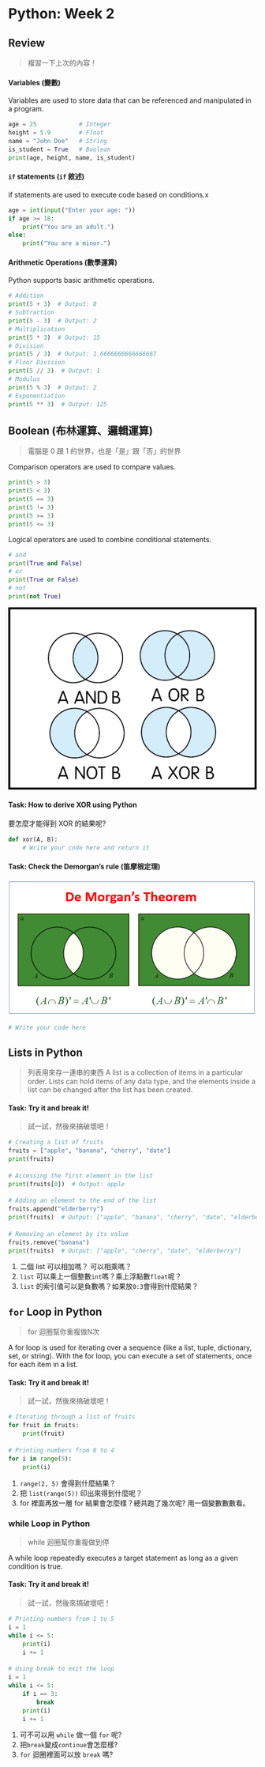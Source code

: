 # Python: Week 2

## Review
> 複習一下上次的內容！

#### Variables (變數)
Variables are used to store data that can be referenced and manipulated in a program.
```python
age = 25            # Integer
height = 5.9        # Float
name = "John Doe"   # String
is_student = True   # Boolean
print(age, height, name, is_student)
```

#### `if` statements (`if` 敘述)
if statements are used to execute code based on conditions.x
```python
age = int(input("Enter your age: "))
if age >= 18:
    print("You are an adult.")
else:
    print("You are a minor.")
```

#### Arithmetic Operations (數學運算)
Python supports basic arithmetic operations.
```python
# Addition
print(5 + 3)  # Output: 8
# Subtraction
print(5 - 3)  # Output: 2
# Multiplication
print(5 * 3)  # Output: 15
# Division
print(5 / 3)  # Output: 1.6666666666666667
# Floor Division
print(5 // 3)  # Output: 1
# Modulus
print(5 % 3)  # Output: 2
# Exponentiation
print(5 ** 3)  # Output: 125
```


## Boolean (布林運算、邏輯運算)
> 電腦是 0 跟 1 的世界，也是「是」跟「否」的世界

Comparison operators are used to compare values.
```python
print(5 > 3)   
print(5 < 3)   
print(5 == 3)  
print(5 != 3)  
print(5 >= 3)  
print(5 <= 3)  
```

Logical operators are used to combine conditional statements.

```python
# and
print(True and False)  
# or
print(True or False)
# not
print(not True)
```
![alt text](image.png)
#### Task: How to derive XOR using Python
要怎麼才能得到 XOR 的結果呢?
```python
def xor(A, B):
    # Write your code here and return it
```


#### Task: Check the Demorgan’s rule (笛摩根定理)
![alt text](image-2.png)
```python
# Write your code here 
```

## Lists in Python
> 列表用來存一連串的東西
A list is a collection of items in a particular order. Lists can hold items of any data type, and the elements inside a list can be changed after the list has been created.


#### Task: Try it and break it!
> 試一試，然後來搞破壞吧！
```python
# Creating a list of fruits
fruits = ["apple", "banana", "cherry", "date"]
print(fruits)

# Accessing the first element in the list
print(fruits[0])  # Output: apple

# Adding an element to the end of the list
fruits.append("elderberry")
print(fruits)  # Output: ["apple", "banana", "cherry", "date", "elderberry"]

# Removing an element by its value
fruits.remove("banana")
print(fruits)  # Output: ["apple", "cherry", "date", "elderberry"]
```
1. 二個 list 可以相加嗎？ 可以相乘嗎？
2. `list` 可以乘上一個整數`int`嗎？乘上浮點數`float`呢？
3. `list` 的索引值可以是負數嗎？如果放`0:3`會得到什麼結果？


## `for` Loop in Python
> for 迴圈幫你重複做N次

A for loop is used for iterating over a sequence (like a list, tuple, dictionary, set, or string). With the for loop, you can execute a set of statements, once for each item in a list.

#### Task: Try it and break it!
> 試一試，然後來搞破壞吧！
```python
# Iterating through a list of fruits
for fruit in fruits:
    print(fruit)

# Printing numbers from 0 to 4
for i in range(5):
    print(i)
```

1. `range(2, 5)` 會得到什麼結果？
2. 把 `list(range(5))` 印出來得到什麼呢？
3. for 裡面再放一層 for 結果會怎麼樣？總共跑了幾次呢? 用一個變數數數看。



### while Loop in Python
> while 迴圈幫你重複做到停

A while loop repeatedly executes a target statement as long as a given condition is true.

#### Task: Try it and break it!
> 試一試，然後來搞破壞吧！
```python
# Printing numbers from 1 to 5
i = 1
while i <= 5:
    print(i)
    i += 1

# Using break to exit the loop
i = 1
while i <= 5:
    if i == 3:
        break
    print(i)
    i += 1
```

1. 可不可以用 `while` 做一個 `for` 呢?
2. 把`break`變成`continue`會怎麼樣?
3. `for` 迴圈裡面可以放 `break` 嗎?